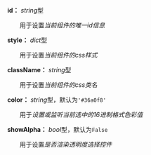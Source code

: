 **id：** *string*型

　　用于设置*当前组件的唯一id信息*

**style：** *dict*型

　　用于设置*当前组件的css样式*

**className：** *string*型

　　用于设置*当前组件的css类名*

**color：** *string*型，默认为`'#36a0f8'`

　　用于*设置或监听当前选中的16进制格式色彩值*

**showAlpha：** *bool*型，默认为`False`

　　用于设置*是否渲染透明度选择控件*